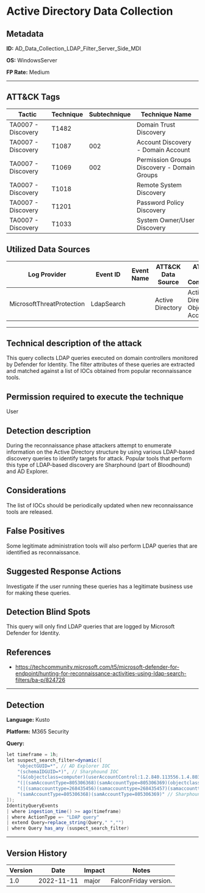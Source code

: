 # Active Directory Data Collection

## Metadata
**ID:** AD_Data_Collection_LDAP_Filter_Server_Side_MDI

**OS:** WindowsServer

**FP Rate:** Medium

---

## ATT&CK Tags

| Tactic | Technique | Subtechnique | Technique Name |
|---|---|---| --- |
| TA0007 - Discovery | T1482 |  | Domain Trust Discovery|
| TA0007 - Discovery | T1087 | 002 | Account Discovery - Domain Account|
| TA0007 - Discovery | T1069 | 002 | Permission Groups Discovery - Domain Groups|
| TA0007 - Discovery | T1018 |  | Remote System Discovery|
| TA0007 - Discovery | T1201 |  | Password Policy Discovery|
| TA0007 - Discovery | T1033 |  | System Owner/User Discovery|

## Utilized Data Sources

| Log Provider | Event ID | Event Name | ATT&CK Data Source | ATT&CK Data Component|
|---------|---------|----------|---------|---------|
|MicrosoftThreatProtection|LdapSearch||Active Directory|Active Directory Object Access|
---

## Technical description of the attack
​This query collects LDAP queries executed on domain controllers monitored by Defender for Identity. The filter attributes of these queries are extracted and matched against a list of IOCs obtained from popular reconnaissance tools.


## Permission required to execute the technique
User

## Detection description
During the reconnaissance phase attackers attempt to enumerate information on the Active Directory structure by using various LDAP-based discovery queries to identify targets for attack. Popular tools that perform this type of LDAP-based discovery are Sharphound (part of Bloodhound) and AD Explorer.


## Considerations
The list of IOCs should be periodically updated when new reconnaissance tools are released.


## False Positives
Some legitimate administration tools will also perform LDAP queries that are identified as reconnaissance.


## Suggested Response Actions
Investigate if the user running these queries has a legitimate business use for making these queries.


## Detection Blind Spots
This query will only find LDAP queries that are logged by Microsoft Defender for Identity.


## References
* https://techcommunity.microsoft.com/t5/microsoft-defender-for-endpoint/hunting-for-reconnaissance-activities-using-ldap-search-filters/ba-p/824726

---

## Detection

**Language:** Kusto

**Platform:** M365 Security

**Query:**
```C#
let timeframe = 1h;
let suspect_search_filter=dynamic([
    "objectGUID=*", // AD Explorer IOC
    "(schemaIDGUID=*)", // Sharphound IOC
    "(&(objectclass=computer)(userAccountControl:1.2.840.113556.1.4.803:=8192))" // Sharphound IOC
    "(|(samAccountType=805306368)(samAccountType=805306369)(objectclass=organizationalUnit))", // Sharphound IOC
    "(|(samaccounttype=268435456)(samaccounttype=268435457)(samaccounttype=536870912)(samaccounttype=536870913))", // Sharphound IOC
    "(samAccountType=805306368)(samAccountType=805306369)" // Sharphound IOC
]);
IdentityQueryEvents
| where ingestion_time() >= ago(timeframe)
| where ActionType =~ "LDAP query"
| extend Query=replace_string(Query," ","")
| where Query has_any (suspect_search_filter)
```


---

## Version History
| Version | Date | Impact | Notes |
|---------|------|--------|------|
| 1.0  | 2022-11-11| major | FalconFriday version. |
